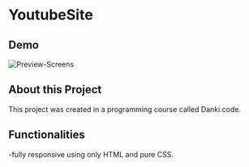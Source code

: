 # YoutubeSite 
## Demo
![Preview-Screens](https://github.com/devWeslei/YoutubeSite/blob/main/assets/youtube-example.gif)


## About this Project

This project was created in a programming course called Danki.code.


## Functionalities
-fully responsive using only HTML and pure CSS.
